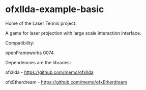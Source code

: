 # ofxIlda-example-basic

Home of the Laser Tennis project.

A game for laser projection with large scale interaction interface.


Compatibility:

openFrameworks 0074


Dependencies are the libraries:

ofxIlda - https://github.com/memo/ofxIlda

ofxEtherdream - https://github.com/memo/ofxEtherdream
